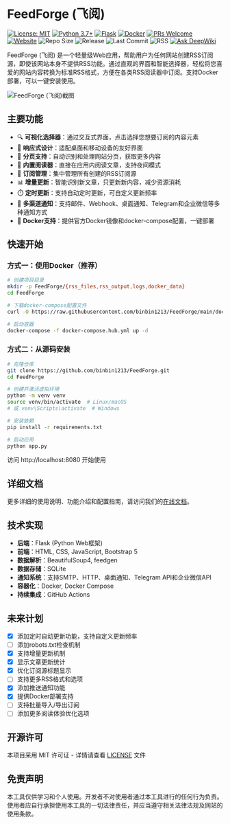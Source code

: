 # FeedForge (飞阅)

[![License: MIT](https://img.shields.io/badge/License-MIT-yellow.svg)](https://opensource.org/licenses/MIT)
[![Python 3.7+](https://img.shields.io/badge/Python-3.7+-blue.svg)](https://www.python.org/downloads/)
[![Flask](https://img.shields.io/badge/Flask-2.0.1-orange.svg)](https://flask.palletsprojects.com/)
[![Docker](https://img.shields.io/badge/Docker-支持-2496ED.svg?logo=docker&logoColor=white)](https://www.docker.com/)
[![PRs Welcome](https://img.shields.io/badge/PRs-welcome-brightgreen.svg)](http://makeapullrequest.com)
[![Website](https://img.shields.io/badge/网站-飞阅RSS生成器-ff69b4)](https://github.com/binbin1213/FeedForge)
![Repo Size](https://img.shields.io/github/repo-size/binbin1213/FeedForge)
![Release](https://img.shields.io/badge/版本-1.1.0-success)
![Last Commit](https://img.shields.io/github/last-commit/binbin1213/FeedForge)
![RSS](https://img.shields.io/badge/RSS-飞阅订阅-FFA500?logo=rss)
[![Ask DeepWiki](https://deepwiki.com/badge.svg)](https://deepwiki.com/binbin1213/FeedForge)

FeedForge (飞阅) 是一个轻量级Web应用，帮助用户为任何网站创建RSS订阅源，即使该网站本身不提供RSS功能。通过直观的界面和智能选择器，轻松将您喜爱的网站内容转换为标准RSS格式，方便在各类RSS阅读器中订阅。支持Docker部署，可以一键安装使用。

![FeedForge (飞阅)截图](screenshot.png)

## 主要功能

- 🔍 **可视化选择器**：通过交互式界面，点击选择您想要订阅的内容元素
- 📱 **响应式设计**：适配桌面和移动设备的友好界面
- 🔄 **分页支持**：自动识别和处理网站分页，获取更多内容
- 📖 **内置阅读器**：直接在应用内阅读文章，支持夜间模式
- 🔔 **订阅管理**：集中管理所有创建的RSS订阅源
- 📊 **增量更新**：智能识别新文章，只更新新内容，减少资源消耗
- ⏱️ **定时更新**：支持自动定时更新，可自定义更新频率
- 📣 **多渠道通知**：支持邮件、Webhook、桌面通知、Telegram和企业微信等多种通知方式
- 🐳 **Docker支持**：提供官方Docker镜像和docker-compose配置，一键部署

## 快速开始

### 方式一：使用Docker（推荐）

```bash
# 创建项目目录
mkdir -p FeedForge/{rss_files,rss_output,logs,docker_data}
cd FeedForge

# 下载docker-compose配置文件
curl -O https://raw.githubusercontent.com/binbin1213/FeedForge/main/docker-compose.hub.yml

# 启动容器
docker-compose -f docker-compose.hub.yml up -d
```

### 方式二：从源码安装

```bash
# 克隆仓库
git clone https://github.com/binbin1213/FeedForge.git
cd FeedForge

# 创建并激活虚拟环境
python -m venv venv
source venv/bin/activate  # Linux/macOS
# 或 venv\Scripts\activate  # Windows

# 安装依赖
pip install -r requirements.txt

# 启动应用
python app.py
```

访问 http://localhost:8080 开始使用

## 详细文档

更多详细的使用说明、功能介绍和配置指南，请访问我们的[在线文档](https://binbin1213.github.io/FeedForge/)。

## 技术实现

- **后端**：Flask (Python Web框架)
- **前端**：HTML, CSS, JavaScript, Bootstrap 5
- **数据解析**：BeautifulSoup4, feedgen
- **数据存储**：SQLite
- **通知系统**：支持SMTP、HTTP、桌面通知、Telegram API和企业微信API
- **容器化**：Docker, Docker Compose
- **持续集成**：GitHub Actions

## 未来计划

- [x] 添加定时自动更新功能，支持自定义更新频率
- [ ] 添加robots.txt检查机制
- [x] 支持增量更新机制
- [x] 显示文章更新统计
- [x] 优化订阅源标题显示
- [ ] 支持更多RSS格式和选项
- [x] 添加推送通知功能
- [x] 提供Docker部署支持
- [ ] 支持批量导入/导出订阅
- [ ] 添加更多阅读体验优化选项

## 开源许可

本项目采用 MIT 许可证 - 详情请查看 [LICENSE](LICENSE) 文件

## 免责声明

本工具仅供学习和个人使用。开发者不对使用者通过本工具进行的任何行为负责。使用者应自行承担使用本工具的一切法律责任，并应当遵守相关法律法规及网站的使用条款。 
